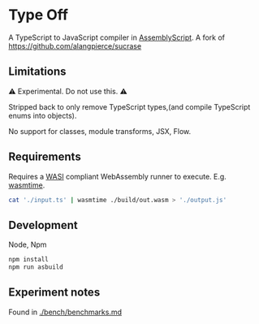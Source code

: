 
# Type Off

A TypeScript to JavaScript compiler in [AssemblyScript](https://www.assemblyscript.org).
A fork of https://github.com/alangpierce/sucrase

## Limitations

⚠️ Experimental. Do not use this. ⚠️

Stripped back to only remove TypeScript types,(and compile TypeScript enums into objects).

No support for classes, module transforms, JSX, Flow.

## Requirements

Requires a [WASI](https://wasi.dev) compliant WebAssembly runner to execute. E.g. [wasmtime](https://wasmtime.dev).

```sh
cat './input.ts' | wasmtime ./build/out.wasm > './output.js'
```

## Development

Node, Npm

```sh
npm install
npm run asbuild
```

## Experiment notes

Found in [./bench/benchmarks.md](./bench/benchmarks.md)
